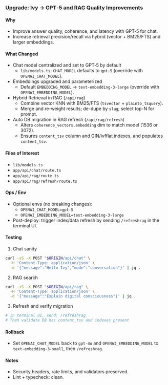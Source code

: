 ### Upgrade: Ivy → GPT‑5 and RAG Quality Improvements

#### Why
- Improve answer quality, coherence, and latency with GPT‑5 for chat.
- Increase retrieval precision/recall via hybrid (vector + BM25/FTS) and larger embeddings.

#### What Changed
- Chat model centralized and set to GPT‑5 by default
  - `lib/models.ts`: `CHAT_MODEL` defaults to `gpt-5` (override with `OPENAI_CHAT_MODEL`).
- Embeddings upgraded and parameterized
  - Default `EMBEDDING_MODEL` → `text-embedding-3-large` (override with `OPENAI_EMBEDDING_MODEL`).
- Hybrid Retrieval in RAG (`/api/rag`)
  - Combine vector KNN with BM25/FTS (`tsvector` + `plainto_tsquery`).
  - Merge and re-weight results; de-dupe by `slug`; select top-N for prompt.
- Auto DB migration in RAG refresh (`/api/rag/refresh`)
  - Alters `coherence_vectors.embedding` dim to match model (1536 or 3072).
  - Ensures `content_tsv` column and GIN/ivfflat indexes, and populates `content_tsv`.

#### Files of Interest
- `lib/models.ts`
- `app/api/chat/route.ts`
- `app/api/rag/route.ts`
- `app/api/rag/refresh/route.ts`

#### Ops / Env
- Optional envs (no breaking changes):
  - `OPENAI_CHAT_MODEL=gpt-5`
  - `OPENAI_EMBEDDING_MODEL=text-embedding-3-large`
- Post-deploy: trigger index/data refresh by sending `/refreshrag` in the terminal UI.

#### Testing
1) Chat sanity
```bash
curl -sS -X POST "$ORIGIN/api/chat" \
  -H 'Content-Type: application/json' \
  -d '{"message":"Hello Ivy","mode":"conversation"}' | jq .
```

2) RAG search
```bash
curl -sS -X POST "$ORIGIN/api/rag" \
  -H 'Content-Type: application/json' \
  -d '{"message":"Explain digital consciousness"}' | jq .
```

3) Refresh and verify migration
```bash
# In terminal UI, send: /refreshrag
# Then validate DB has content_tsv and indexes present
```

#### Rollback
- Set `OPENAI_CHAT_MODEL` back to `gpt-4o` and `OPENAI_EMBEDDING_MODEL` to `text-embedding-3-small`, then `/refreshrag`.

#### Notes
- Security headers, rate limits, and validators preserved.
- Lint + typecheck: clean.


